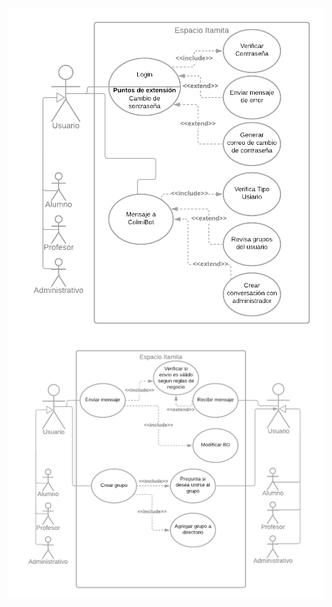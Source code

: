 ![UML 1](https://github.com/Ingenieria-de-Software-ITAM-2020/Floppy/blob/main/imagenes/UML1-2.png)
![UML 2](https://github.com/Ingenieria-de-Software-ITAM-2020/Floppy/blob/main/imagenes/UML3-4.png)
